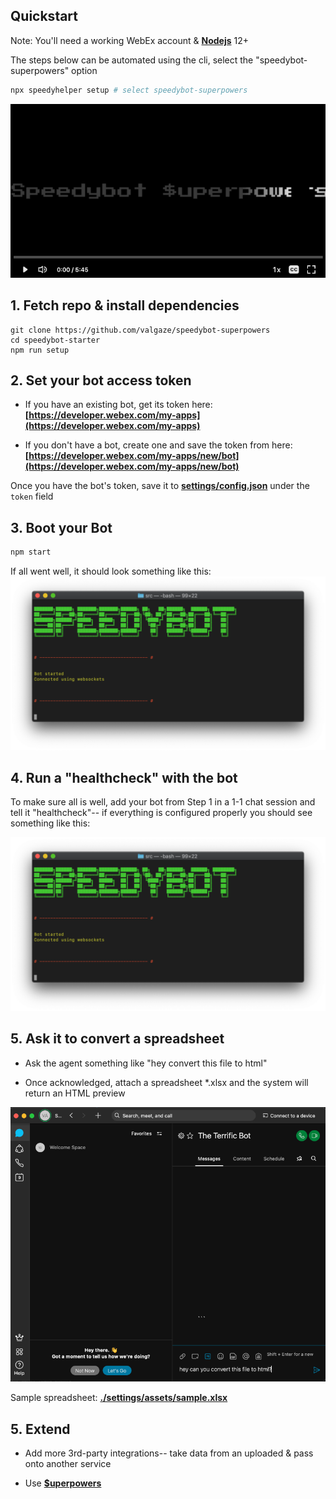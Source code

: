 ## Quickstart

Note: You'll need a working WebEx account & **[Nodejs](https://nodejs.org/en/download/)** 12+

The steps below can be automated using the cli, select the "speedybot-superpowers" option

```sh
npx speedyhelper setup # select speedybot-superpowers
```

[![sb](./docs/assets/speedybot_player.gif)](https://share.descript.com/view/sBU3pk5L8Js)


## 1. Fetch repo & install dependencies

```
git clone https://github.com/valgaze/speedybot-superpowers
cd speedybot-starter
npm run setup
```

## 2. Set your bot access token

- If you have an existing bot, get its token here: **[https://developer.webex.com/my-apps](https://developer.webex.com/my-apps)**

- If you don't have a bot, create one and save the token from here: **[https://developer.webex.com/my-apps/new/bot](https://developer.webex.com/my-apps/new/bot)**

Once you have the bot's token, save it to **[settings/config.json](./settings/config.json)** under the ```token``` field

## 3. Boot your Bot

```sh
npm start
```

If all went well, it should look something like this:
![image](./docs/assets/framework_success.png)

## 4. Run a "healthcheck" with the bot

To make sure all is well, add your bot from Step 1 in a 1-1 chat session and tell it "healthcheck"-- if everything is configured properly you should see something like this:

![image](./docs/assets/framework_success.png)

## 5. Ask it to convert a spreadsheet

- Ask the agent something like "hey convert this file to html"

- Once acknowledged, attach a spreadsheet *.xlsx and the system will return an HTML preview


![sb](./docs/assets/speedybot_xlsx.gif)

Sample spreadsheet: **[./settings/assets/sample.xlsx](sample.xlsx)**

## 5. Extend

- Add more 3rd-party integrations-- take data from an uploaded & pass onto another service

- Use **[$uperpowers](https://github.com/valgaze/speedybot/blob/master/docs/superpowers.md)**